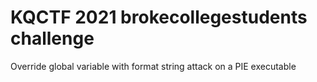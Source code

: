 # KQCTF 2021 brokecollegestudents challenge
Override global variable with format string attack on a PIE executable
